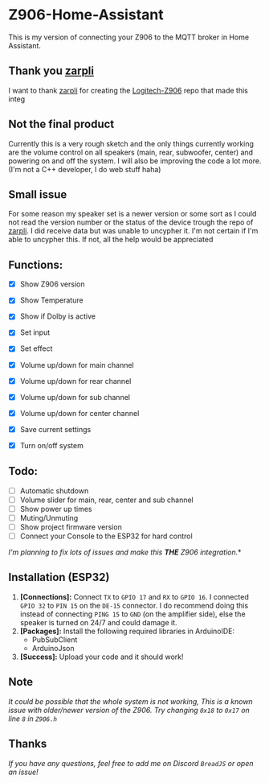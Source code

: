 # Z906-Home-Assistant
This is my version of connecting your Z906 to the MQTT broker in Home Assistant.


## Thank you [zarpli](https://github.com/zarpli)

I want to thank [zarpli](https://github.com/zarpli) for creating the [Logitech-Z906](https://github.com/zarpli/Logitech-Z906) repo that made this integ


## Not the final product
Currently this is a very rough sketch and the only things currently working are the volume control on all speakers (main, rear, subwoofer, center) and powering on and off the system. I will also be improving the code a lot more. (I'm not a C++ developer, I do web stuff haha)


## Small issue

For some reason my speaker set is a newer version or some sort as I could not read the version number or the status of the device trough the repo of [zarpli](https://github.com/zarpli). I did receive data but was unable to uncypher it. I'm not certain if I'm able to uncypher this. If not, all the help would be appreciated


## Functions:
- [x] Show Z906 version
- [x] Show Temperature
- [x] Show if Dolby is active
- [x] Set input
- [x] Set effect
- [x] Volume up/down for main channel
- [x] Volume up/down for rear channel
- [x] Volume up/down for sub channel
- [x] Volume up/down for center channel
- [x] Save current settings
- [x] Turn on/off system


## Todo:
- [ ] Automatic shutdown
- [ ] Volume slider for main, rear, center and sub channel
- [ ] Show power up times
- [ ] Muting/Unmuting
- [ ] Show project firmware version
- [ ] Connect your Console to the ESP32 for hard control

*I'm planning to fix lots of issues and make this **THE** Z906 integration.**


## Installation (ESP32)
1. **[Connections]:** Connect `TX` to `GPIO 17` and `RX` to `GPIO 16`. I connected `GPIO 32` to `PIN 15` on the `DE-15` connector. I do recommend doing this instead of connecting `PING 15` to `GND` (on the amplifier side), else the speaker is turned on 24/7 and could damage it.
2. **[Packages]:** Install the following required libraries in ArduinoIDE:
    - PubSubClient
    - ArduinoJson
3. **[Success]:** Upload your code and it should work!


## Note
*It could be possible that the whole system is not working, This is a known issue with older/newer version of the Z906. Try changing `0x18` to `0x17` on line `8` in `Z906.h`*


## Thanks

*If you have any questions, feel free to add me on Discord `BreadJS` or open an issue!*